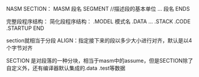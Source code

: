 NASM
  SECTION：
MASM
	段名 SEGMENT               //描述段的基本单位
		…
	段名 ENDS

完整段程序结构：
简化段程序结构：
	.MODEL 模式名
	.DATA
		…
	.STACK
	.CODE
	.STARTUP
	END



section就相当于分段
ALIGN：指定接下来的段以多少大小进行对齐，默认是以4个字节对齐


SECTION 是对段落的一种分块，相当于masm中的assume，但是SECTION除了自定义外，还有编译器默认集成的.data   .test等数据